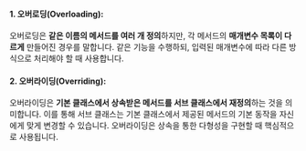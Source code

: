 #### 1. **오버로딩(Overloading)**:

오버로딩은 **같은 이름의 메서드를 여러 개 정의**하지만, 각 메서드의 **매개변수 목록이 다르게** 만들어진 경우를 말합니다. 
같은 기능을 수행하되, 입력된 매개변수에 따라 다른 방식으로 처리해야 할 때 사용합니다.

#### 2. **오버라이딩(Overriding)**:

오버라이딩은 **기본 클래스에서 상속받은 메서드를 서브 클래스에서 재정의**하는 것을 의미합니다. 이를 통해 서브 클래스는 기본 클래스에서 제공된 메서드의 기본 동작을 자신에게 맞게 변경할 수 있습니다. 오버라이딩은 상속을 통한 다형성을 구현할 때 핵심적으로 사용됩니다.